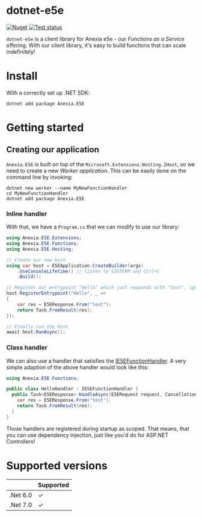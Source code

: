dotnet-e5e
===============
[![Nuget](https://img.shields.io/nuget/v/Anexia.E5E)](https://www.nuget.org/packages/Anexia.E5E)
[![Test status](https://github.com/anexia/dotnet-e5e/actions/workflows/test.yml/badge.svg?branch=main)](https://github.com/anexia/dotnet-e5e/actions/workflows/test.yml)

`dotnet-e5e` is a client library for Anexia e5e - our *Functions as a Service* offering.
With our client library, it's easy to build functions that can scale indefinitely!

# Install

With a correctly set up .NET SDK:

```shell
dotnet add package Anexia.E5E
```

# Getting started

## Creating our application

`Anexia.E5E` is built on top of the `Microsoft.Extensions.Hosting.IHost`, so we need to create
a new *Worker application*. This can be easily done on the command line by invoking:

```shell
dotnet new worker --name MyNewFunctionHandler
cd MyNewFunctionHandler
dotnet add package Anexia.E5E
```

### Inline handler
With that, we have a `Program.cs` that we can modify to use our library:

```cs
using Anexia.E5E.Extensions;
using Anexia.E5E.Functions;
using Anexia.E5E.Hosting;

// Create our new host
using var host = E5EApplication.CreateBuilder(args)
	.UseConsoleLifetime() // listen to SIGTERM and Ctrl+C
	.Build();

// Register our entrypoint "Hello" which just responds with "test", ignoring the request.
host.RegisterEntrypoint("Hello", _ =>
{
	var res = E5EResponse.From("test");
	return Task.FromResult(res);
});

// Finally run the host.
await host.RunAsync();
```

### Class handler

We can also use a handler that satisfies the [IE5EFunctionHandler](src/Anexia.E5E/Functions/IE5EFunctionHandler.cs).
A very simple adaption of the above handler would look like this:

```cs
using Anexia.E5E.Functions;

public class HelloHandler : IE5EFunctionHandler {
  public Task<E5EResponse> HandleAsync(E5ERequest request, CancellationToken token = default) {
    var res = E5EResponse.From("test");
  	return Task.FromResult(res);
  }
}
```

Those handlers are registered during startup as scoped. That means, that you can use dependency injection,
just like you'd do for ASP.NET Controllers!

# Supported versions

|          | Supported |
|----------|-----------|
| .Net 6.0 | ✓         |
| .Net 7.0 | ✓         |
